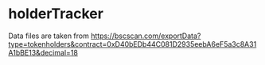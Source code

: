 # holderTracker
Data files are taken from https://bscscan.com/exportData?type=tokenholders&contract=0xD40bEDb44C081D2935eebA6eF5a3c8A31A1bBE13&decimal=18
